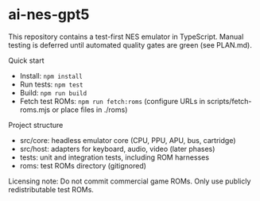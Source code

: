 # ai-nes-gpt5

This repository contains a test-first NES emulator in TypeScript. Manual testing is deferred until automated quality gates are green (see PLAN.md).

Quick start
- Install: `npm install`
- Run tests: `npm test`
- Build: `npm run build`
- Fetch test ROMs: `npm run fetch:roms` (configure URLs in scripts/fetch-roms.mjs or place files in ./roms)

Project structure
- src/core: headless emulator core (CPU, PPU, APU, bus, cartridge)
- src/host: adapters for keyboard, audio, video (later phases)
- tests: unit and integration tests, including ROM harnesses
- roms: test ROMs directory (gitignored)

Licensing note: Do not commit commercial game ROMs. Only use publicly redistributable test ROMs.
